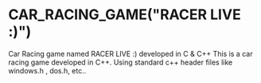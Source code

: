 # CAR_RACING_GAME("RACER LIVE :)")
Car Racing game named RACER LIVE :) developed in C &amp; C++
This is a car racing game developed in C++. Using standard c++ header files like windows.h , dos.h, etc..
